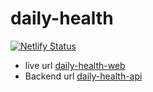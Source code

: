 # daily-health

[![Netlify Status](https://api.netlify.com/api/v1/badges/22aff1af-c1c1-4505-86a9-0a9257e6f36c/deploy-status)](https://app.netlify.com/sites/daily-health-web-sofia/deploys)

* live url [daily-health-web](https://daily-health-web.vercel.app/)
* Backend url [daily-health-api](https://daily-health.onrender.com/)
